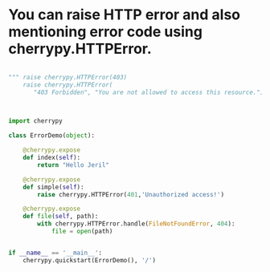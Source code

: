 # You can raise HTTP error and also mentioning error code using cherrypy.HTTPError. 

```python

""" raise cherrypy.HTTPError(403)
    raise cherrypy.HTTPError(
       "403 Forbidden", "You are not allowed to access this resource.") """
       
```

```python

import cherrypy

class ErrorDemo(object):

    @cherrypy.expose
    def index(self):
        return "Hello Jeril"

    @cherrypy.expose
    def simple(self):
        raise cherrypy.HTTPError(401,'Unauthorized access!')

    @cherrypy.expose
    def file(self, path):
        with cherrypy.HTTPError.handle(FileNotFoundError, 404):
            file = open(path)


if __name__ == '__main__':
    cherrypy.quickstart(ErrorDemo(), '/')
    
```